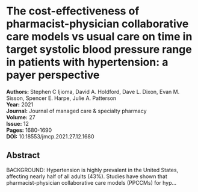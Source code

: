 # The cost-effectiveness of pharmacist-physician collaborative care models vs usual care on time in target systolic blood pressure range in patients with hypertension: a payer perspective

**Authors:** Stephen C Ijioma, David A. Holdford, Dave L. Dixon, Evan M. Sisson, Spencer E. Harpe, Julie A. Patterson  
**Year:** 2021  
**Journal:** Journal of managed care & specialty pharmacy  
**Volume:** 27  
**Issue:** 12  
**Pages:** 1680-1690  
**DOI:** 10.18553/jmcp.2021.27.12.1680  

## Abstract
BACKGROUND: Hypertension is highly prevalent in the United States, affecting nearly half of all adults (43%). Studies have shown that pharmacist-physician collaborative care models (PPCCMs) for hyp...

